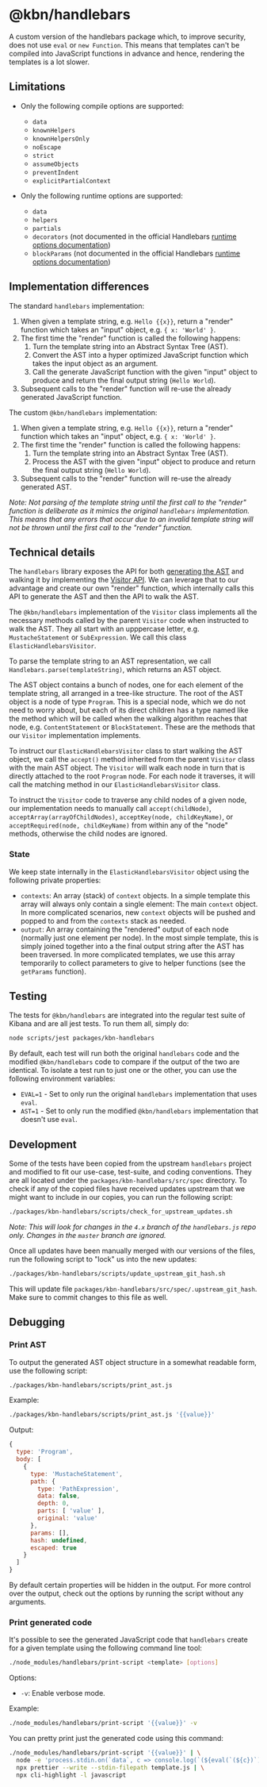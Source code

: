 # @kbn/handlebars

A custom version of the handlebars package which, to improve security, does not use `eval` or `new Function`. This means that templates can't be compiled into JavaScript functions in advance and hence, rendering the templates is a lot slower.

## Limitations

- Only the following compile options are supported:
  - `data`
  - `knownHelpers`
  - `knownHelpersOnly`
  - `noEscape`
  - `strict`
  - `assumeObjects`
  - `preventIndent`
  - `explicitPartialContext`

- Only the following runtime options are supported:
  - `data`
  - `helpers`
  - `partials`
  - `decorators` (not documented in the official Handlebars [runtime options documentation](https://handlebarsjs.com/api-reference/runtime-options.html))
  - `blockParams` (not documented in the official Handlebars [runtime options documentation](https://handlebarsjs.com/api-reference/runtime-options.html))

## Implementation differences

The standard `handlebars` implementation:

1. When given a template string, e.g. `Hello {{x}}`, return a "render" function which takes an "input" object, e.g. `{ x: 'World' }`.
1. The first time the "render" function is called the following happens:
   1. Turn the template string into an Abstract Syntax Tree (AST).
   1. Convert the AST into a hyper optimized JavaScript function which takes the input object as an argument.
   1. Call the generate JavaScript function with the given "input" object to produce and return the final output string (`Hello World`).
1. Subsequent calls to the "render" function will re-use the already generated JavaScript function.

The custom `@kbn/handlebars` implementation:

1. When given a template string, e.g. `Hello {{x}}`, return a "render" function which takes an "input" object, e.g. `{ x: 'World' }`.
1. The first time the "render" function is called the following happens:
   1. Turn the template string into an Abstract Syntax Tree (AST).
   1. Process the AST with the given "input" object to produce and return the final output string (`Hello World`).
1. Subsequent calls to the "render" function will re-use the already generated AST.

_Note: Not parsing of the template string until the first call to the "render" function is deliberate as it mimics the original `handlebars` implementation. This means that any errors that occur due to an invalid template string will not be thrown until the first call to the "render" function._

## Technical details

The `handlebars` library exposes the API for both [generating the AST](https://github.com/handlebars-lang/handlebars.js/blob/master/docs/compiler-api.md#ast) and walking it by implementing the [Visitor API](https://github.com/handlebars-lang/handlebars.js/blob/master/docs/compiler-api.md#ast-visitor). We can leverage that to our advantage and create our own "render" function, which internally calls this API to generate the AST and then the API to walk the AST.

The `@kbn/handlebars` implementation of the `Visitor` class implements all the necessary methods called by the parent `Visitor` code when instructed to walk the AST. They all start with an upppercase letter, e.g. `MustacheStatement` or `SubExpression`. We call this class `ElasticHandlebarsVisitor`.

To parse the template string to an AST representation, we call `Handlebars.parse(templateString)`, which returns an AST object.

The AST object contains a bunch of nodes, one for each element of the template string, all arranged in a tree-like structure. The root of the AST object is a node of type `Program`. This is a special node, which we do not need to worry about, but each of its direct children has a type named like the method which will be called when the walking algorithm reaches that node, e.g. `ContentStatement` or `BlockStatement`. These are the methods that our `Visitor` implementation implements.

To instruct our `ElasticHandlebarsVisitor` class to start walking the AST object, we call the `accept()` method inherited from the parent `Visitor` class with the main AST object. The `Visitor` will walk each node in turn that is directly attached to the root `Program` node. For each node it traverses, it will call the matching method in our `ElasticHandlebarsVisitor` class.

To instruct the `Visitor` code to traverse any child nodes of a given node, our implementation needs to manually call `accept(childNode)`, `acceptArray(arrayOfChildNodes)`, `acceptKey(node, childKeyName)`, or `acceptRequired(node, childKeyName)` from within any of the "node" methods, otherwise the child nodes are ignored.

### State

We keep state internally in the `ElasticHandlebarsVisitor` object using the following private properties:

- `contexts`: An array (stack) of `context` objects. In a simple template this array will always only contain a single element: The main `context` object. In more complicated scenarios, new `context` objects will be pushed and popped to and from the `contexts` stack as needed.
- `output`: An array containing the "rendered" output of each node (normally just one element per node). In the most simple template, this is simply joined together into a the final output string after the AST has been traversed. In more complicated templates, we use this array temporarily to collect parameters to give to helper functions (see the `getParams` function).

## Testing

The tests for `@kbn/handlebars` are integrated into the regular test suite of Kibana and are all jest tests. To run them all, simply do:

```sh
node scripts/jest packages/kbn-handlebars
```

By default, each test will run both the original `handlebars` code and the modified `@kbn/handlebars` code to compare if the output of the two are identical. To isolate a test run to just one or the other, you can use the following environment variables:

- `EVAL=1` - Set to only run the original `handlebars` implementation that uses `eval`.
- `AST=1` - Set to only run the modified `@kbn/handlebars` implementation that doesn't use `eval`.

## Development

Some of the tests have been copied from the upstream `handlebars` project and modified to fit our use-case, test-suite, and coding conventions. They are all located under the `packages/kbn-handlebars/src/spec` directory. To check if any of the copied files have received updates upstream that we might want to include in our copies, you can run the following script:

```sh
./packages/kbn-handlebars/scripts/check_for_upstream_updates.sh
```

_Note: This will look for changes in the `4.x` branch of the `handlebars.js` repo only. Changes in the `master` branch are ignored._

Once all updates have been manually merged with our versions of the files, run the following script to "lock" us into the new updates:

```sh
./packages/kbn-handlebars/scripts/update_upstream_git_hash.sh
```

This will update file `packages/kbn-handlebars/src/spec/.upstream_git_hash`. Make sure to commit changes to this file as well.

## Debugging

### Print AST

To output the generated AST object structure in a somewhat readable form, use the following script:

```sh
./packages/kbn-handlebars/scripts/print_ast.js
```

Example:

```sh
./packages/kbn-handlebars/scripts/print_ast.js '{{value}}'
```

Output:

```js
{
  type: 'Program',
  body: [
    {
      type: 'MustacheStatement',
      path: {
        type: 'PathExpression',
        data: false,
        depth: 0,
        parts: [ 'value' ],
        original: 'value'
      },
      params: [],
      hash: undefined,
      escaped: true
    }
  ]
}
```

By default certain properties will be hidden in the output.
For more control over the output, check out the options by running the script without any arguments.

### Print generated code

It's possible to see the generated JavaScript code that `handlebars` create for a given template using the following command line tool:

```sh
./node_modules/handlebars/print-script <template> [options]
```

Options:

- `-v`: Enable verbose mode.

Example:

```sh
./node_modules/handlebars/print-script '{{value}}' -v
```

You can pretty print just the generated code using this command:

```sh
./node_modules/handlebars/print-script '{{value}}' | \
  node -e 'process.stdin.on(`data`, c => console.log(`(${eval(`(${c})`).code})`))' | \
  npx prettier --write --stdin-filepath template.js | \
  npx cli-highlight -l javascript
```
